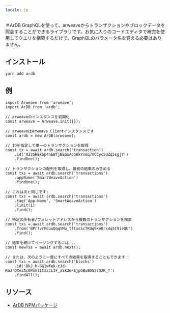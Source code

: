 ```yaml
---
locale: jp
---
```

＃ArDB
GraphQLを使って、arweaveからトランザクションやブロックデータを照会することができるライブラリです。お気に入りのコードエディタで補完を使用してクエリを構築するだけで、GraphQLのパラメータ名を覚える必要はありません。

## インストール
```console:no-line-numbers
yarn add ardb
```

## 例
```js:no-line-numbers
import Arweave from 'arweave';
import ArDB from 'ardb';

// arweaveのインスタンスを初期化
const arweave = Arweave.init({});

// arweaveはArweave Clientインスタンスです
const ardb = new ArDB(arweave);

// IDを指定して単一のトランザクションを取得
const tx = await ardb.search('transaction')
	.id('A235HBk5p4nEWfjBEGsAo56kYsmq7mCCyc5UZq5sgjY')
	.findOne();

// トランザクションの配列を取得し、最初の結果のみ含める
const txs = await ardb.search('transactions')
	.appName('SmartWeaveAction')
	.findOne();

// これは次と同じです:
const txs = await ardb.search('transactions')
	.tag('App-Name', 'SmartWeaveAction')
	.limit(1)
	.find();

// 特定の所有者/ウォレットアドレスから複数のトランザクションを検索
const txs = await ardb.search('transactions')
	.from('BPr7vrFduuQqqVMu_tftxsScTKUq9ke0rx4q5C9ieQU')
	.find();

// 結果を続けてページングするには...
const newTxs = await ardb.next();

// または、次のように一度にすべての結果を取得することもできます：
const txs = await ardb.search('blocks')
	.id('BkJ_h-GGIwfek-cJd-RaJrOXezAc0PmklItzzCLIF_aSk36FEjpOBuBDS27D2K_T')
	.findAll();

```

## リソース
* [ArDB NPMパッケージ](https://www.npmjs.com/package/ardb)